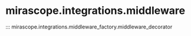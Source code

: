 # mirascope.integrations.middleware

::: mirascope.integrations.middleware_factory.middleware_decorator
